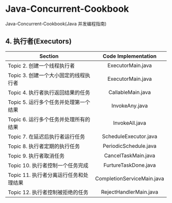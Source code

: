Java-Concurrent-Cookbook
========================

Java-Concurrent-Cookbook(Java 并发编程指南)






## 4. 执行者(Executors)

|           Section                       |    Code Implementation     |
| --------------------------------------- |:--------------------------:|
|Topic 2. 创建一个线程执行者              |  ExecutorMain.java         |
|Topic 3. 创建一个大小固定的线程执行者    |  ExecutorMain.java         |
|Topic 4. 执行者执行返回结果的任务        |  CallableMain.java         |
|Topic 5. 运行多个任务并处理第一个结果    |  InvokeAny.java            |
|Topic 6. 运行多个任务并处理所有的结果    |  InvokeAll.java            |
|Topic 7. 在延迟后执行者运行任务          |  ScheduleExecutor.java     |
|Topic 8. 执行者定期的执行任务            |  PeriodicSchedule.java     |
|Topic 9. 执行者取消任务 	                |  CancelTaskMain.java       |
|Topic 10. 执行者控制一个任务完成         |  FurtureTaskDone.java      |
|Topic 11. 执行者分离运行任务和处理结果   |  CompletionServiceMain.java|
|Topic 12. 执行者控制被拒绝的任务         |  RejectHandlerMain.java    |
